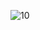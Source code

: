![10](https://github.com/adeel98a/My_Wallpaper/assets/106954504/4f42ab6f-623a-471e-984f-040cc7889cf8)
